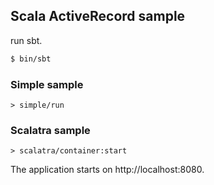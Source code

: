## Scala ActiveRecord sample

run sbt.

```sh
$ bin/sbt
```

### Simple sample

```
> simple/run
```

### Scalatra sample

```
> scalatra/container:start
```

The application starts on http://localhost:8080.

